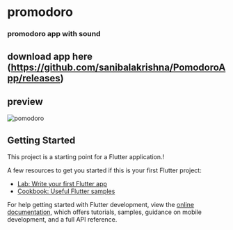 # promodoro
### promodoro app with sound 
## download app here (https://github.com/sanibalakrishna/PomodoroApp/releases)
## preview
![pomodoro](https://user-images.githubusercontent.com/78022534/219936926-647669ff-34df-44e1-b5b9-8ea610a6e6d9.png)



## Getting Started

This project is a starting point for a Flutter application.!


A few resources to get you started if this is your first Flutter project:

- [Lab: Write your first Flutter app](https://docs.flutter.dev/get-started/codelab)
- [Cookbook: Useful Flutter samples](https://docs.flutter.dev/cookbook)

For help getting started with Flutter development, view the
[online documentation](https://docs.flutter.dev/), which offers tutorials,
samples, guidance on mobile development, and a full API reference.
